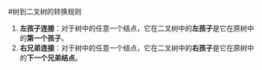 #树到二叉树的转换规则 
1.  **左孩子连接**：对于树中的任意一个结点，它在二叉树中的**左孩子**是它在原树中的**第一个孩子**。
2.  **右兄弟连接**：对于树中的任意一个结点，它在二叉树中的**右孩子**是它在原树中的**下一个兄弟结点**。